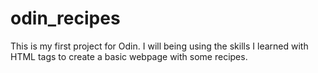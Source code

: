 # odin_recipes
This is my first project for Odin. I will being using the skills I learned with HTML tags to create a basic webpage with some recipes.